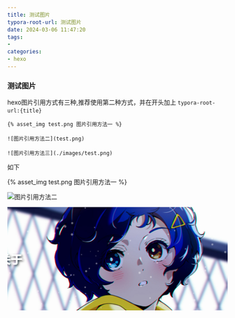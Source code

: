 ```yaml
---
title: 测试图片
typora-root-url: 测试图片
date: 2024-03-06 11:47:20
tags:
-  
categories:
- hexo
---
```




### 测试图片

hexo图片引用方式有三种,推荐使用第二种方式，并在开头加上 `typora-root-url:{title}`

```
{% asset_img test.png 图片引用方法一 %}

![图片引用方法二](test.png)

![图片引用方法三](./images/test.png)
```

如下

{% asset_img test.png 图片引用方法一 %}

![图片引用方法二](test.png)

![图片引用方法三](./%E6%B5%8B%E8%AF%95%E5%9B%BE%E7%89%87/test.png)
